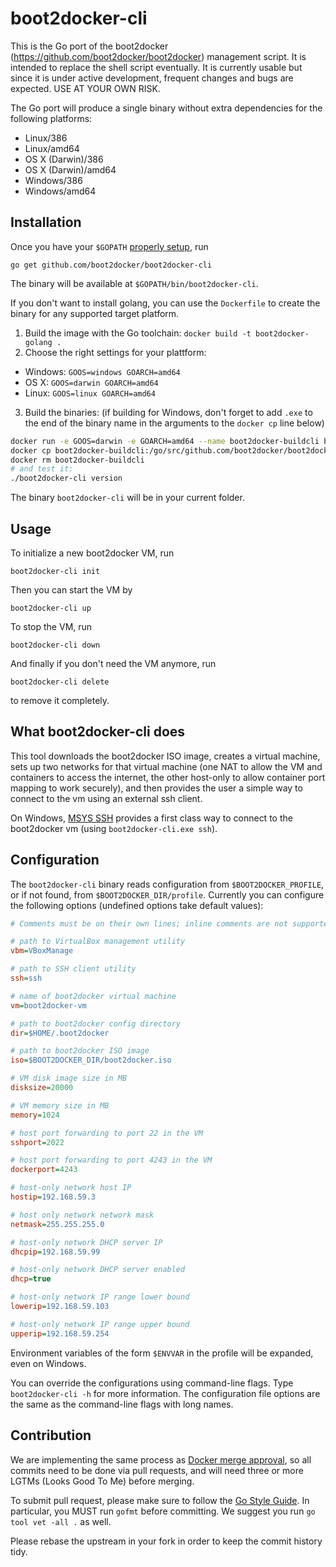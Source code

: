 # boot2docker-cli

This is the Go port of the boot2docker (https://github.com/boot2docker/boot2docker)
management script. It is intended to replace the shell script eventually. It is
currently usable but since it is under active development, frequent changes and
bugs are expected. USE AT YOUR OWN RISK.

The Go port will produce a single binary without extra dependencies for the
following platforms:

- Linux/386
- Linux/amd64
- OS X (Darwin)/386
- OS X (Darwin)/amd64
- Windows/386
- Windows/amd64


## Installation

Once you have your `$GOPATH` [properly
setup](http://golang.org/doc/code.html#GOPATH), run

    go get github.com/boot2docker/boot2docker-cli


The binary will be available at `$GOPATH/bin/boot2docker-cli`.

If you don't want to install golang, you can use the `Dockerfile` to create the
binary for any supported target platform.

1. Build the image with the Go toolchain: `docker build -t boot2docker-golang .`
2. Choose the right settings for your plattform:
  * Windows: `GOOS=windows GOARCH=amd64`
  * OS X: `GOOS=darwin GOARCH=amd64`
  * Linux: `GOOS=linux GOARCH=amd64`
3. Build the binaries: (if building for Windows, don't forget to add `.exe` to
   the end of the binary name in the arguments to the `docker cp` line below)
```sh
docker run -e GOOS=darwin -e GOARCH=amd64 --name boot2docker-buildcli boot2docker-golang
docker cp boot2docker-buildcli:/go/src/github.com/boot2docker/boot2docker-cli/boot2docker-cli .
docker rm boot2docker-buildcli
# and test it:
./boot2docker-cli version
```

The binary `boot2docker-cli` will be in your current folder.


## Usage

To initialize a new boot2docker VM, run

    boot2docker-cli init

Then you can start the VM by

    boot2docker-cli up

To stop the VM, run

    boot2docker-cli down

And finally if you don't need the VM anymore, run

    boot2docker-cli delete

to remove it completely.

## What boot2docker-cli does

This tool downloads the boot2docker ISO image, creates a virtual machine, sets
up two networks for that virtual machine (one NAT to allow the VM and containers
to access the internet, the other host-only to allow container port mapping to
work securely), and then provides the user a simple way to connect to the vm
using an external ssh client.

On Windows, [MSYS SSH](http://www.mingw.org/) provides a first class way to
connect to the boot2docker vm (using `boot2docker-cli.exe ssh`).

## Configuration

The `boot2docker-cli` binary reads configuration from `$BOOT2DOCKER_PROFILE`, or
if not found, from `$BOOT2DOCKER_DIR/profile`. Currently you can configure
the following options (undefined options take default values):

```ini
# Comments must be on their own lines; inline comments are not supported.

# path to VirtualBox management utility
vbm=VBoxManage

# path to SSH client utility
ssh=ssh

# name of boot2docker virtual machine
vm=boot2docker-vm

# path to boot2docker config directory
dir=$HOME/.boot2docker

# path to boot2docker ISO image
iso=$BOOT2DOCKER_DIR/boot2docker.iso

# VM disk image size in MB
disksize=20000

# VM memory size in MB
memory=1024

# host port forwarding to port 22 in the VM
sshport=2022

# host port forwarding to port 4243 in the VM
dockerport=4243

# host-only network host IP
hostip=192.168.59.3

# host only network network mask
netmask=255.255.255.0

# host-only network DHCP server IP
dhcpip=192.168.59.99

# host-only network DHCP server enabled
dhcp=true

# host-only network IP range lower bound
lowerip=192.168.59.103

# host-only network IP range upper bound
upperip=192.168.59.254
```

Environment variables of the form `$ENVVAR` in the profile will be expanded,
even on Windows.

You can override the configurations using command-line flags. Type
`boot2docker-cli -h` for more information. The configuration file options are
the same as the command-line flags with long names.



## Contribution

We are implementing the same process as [Docker merge
approval](https://github.com/dotcloud/docker/blob/master/CONTRIBUTING.md#merge-approval),
so all commits need to be done via pull requests, and will need three or more
LGTMs (Looks Good To Me) before merging.

To submit pull request, please make sure to follow the [Go Style
Guide](https://code.google.com/p/go-wiki/wiki/Style). In particular, you MUST
run `gofmt` before committing. We suggest you run `go tool vet -all .` as well.

Please rebase the upstream in your fork in order to keep the commit history
tidy.
